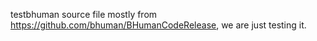 testbhuman source file mostly from https://github.com/bhuman/BHumanCodeRelease, we are just testing it.
